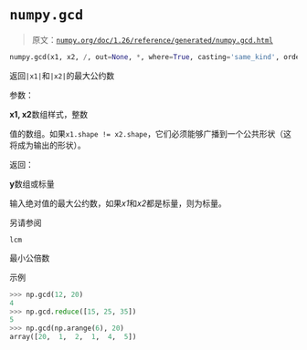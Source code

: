 # `numpy.gcd`

> 原文：[`numpy.org/doc/1.26/reference/generated/numpy.gcd.html`](https://numpy.org/doc/1.26/reference/generated/numpy.gcd.html)

```py
numpy.gcd(x1, x2, /, out=None, *, where=True, casting='same_kind', order='K', dtype=None, subok=True[, signature, extobj]) = <ufunc 'gcd'>
```

返回`|x1|`和`|x2|`的最大公约数

参数：

**x1, x2**数组样式，整数

值的数组。如果`x1.shape != x2.shape`，它们必须能够广播到一个公共形状（这将成为输出的形状）。

返回：

**y**数组或标量

输入绝对值的最大公约数，如果*x1*和*x2*都是标量，则为标量。

另请参阅

`lcm`

最小公倍数

示例

```py
>>> np.gcd(12, 20)
4
>>> np.gcd.reduce([15, 25, 35])
5
>>> np.gcd(np.arange(6), 20)
array([20,  1,  2,  1,  4,  5]) 
```
